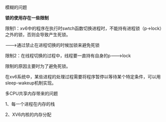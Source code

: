 模糊的问题



**锁的使用存在一些限制**

限制1：xv6中的程序在执行时swtch函数切换进程时，不能持有进程锁（p->lock）之外的锁，否则会导致产生死锁。

--->通过禁止在进程切换的时候加锁来避免死锁

限制2：在线程切换的过程中，线程要一直持有自身的p--->lock

限制的原因主要时为了避免死锁。



在xv6系统中，某些进程的处理过程需要将程序暂停以等待某个特定条件，可以用sleep-wakeup机制实现。











多CPU共享内存带来的问题

1、每一个进程在内存的栈

2、XV6内核的内存分配